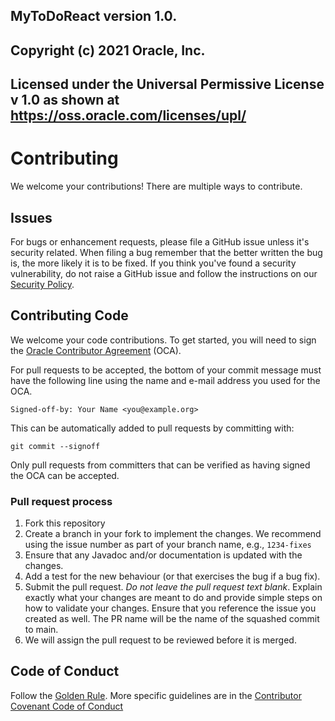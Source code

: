 ## MyToDoReact version 1.0.
##
## Copyright (c) 2021 Oracle, Inc.
## Licensed under the Universal Permissive License v 1.0 as shown at https://oss.oracle.com/licenses/upl/

# Contributing

We welcome your contributions! There are multiple ways to contribute.

## Issues
For bugs or enhancement requests, please file a GitHub issue unless it's security related. When filing a bug remember that the better written the bug is, the more likely it is to be fixed. If you think you've found a security vulnerability, do not raise a GitHub issue and follow the instructions on our [Security Policy](./SECURITY.md).

## Contributing Code

We welcome your code contributions. To get started, you will need to sign the [Oracle Contributor Agreement](https://www.oracle.com/technetwork/community/oca-486395.html) (OCA).

For pull requests to be accepted, the bottom of your commit message must have
the following line using the name and e-mail address you used for the OCA.

```
Signed-off-by: Your Name <you@example.org>
```

This can be automatically added to pull requests by committing with:

```
git commit --signoff
```

Only pull requests from committers that can be verified as having
signed the OCA can be accepted.

### Pull request process

1. Fork this repository
1. Create a branch in your fork to implement the changes. We recommend using
the issue number as part of your branch name, e.g., `1234-fixes`
1. Ensure that any Javadoc and/or documentation is updated with the changes.
1. Add a test for the new behaviour (or that exercises the bug if a bug fix).
1. Submit the pull request. *Do not leave the pull request text blank*. Explain exactly
what your changes are meant to do and provide simple steps on how to validate
your changes. Ensure that you reference the issue you created as well. The PR
name will be the name of the squashed commit to main.
1. We will assign the pull request to be reviewed before it is merged.

## Code of Conduct
Follow the [Golden Rule](https://en.wikipedia.org/wiki/Golden_Rule). More specific guidelines are in the [Contributor Covenant Code of Conduct](./CODE_OF_CONDUCT.md)
